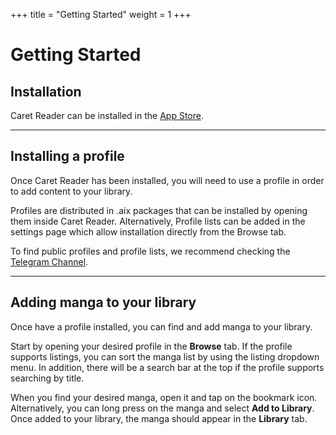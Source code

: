 +++
title = "Getting Started"
weight = 1
+++

# Getting Started

## Installation

Caret Reader can be installed in the [App Store](https://apps.apple.com/app/caret-reader/id6478599490).

---

## Installing a profile

Once Caret Reader has been installed, you will need to use a profile in order to add content to your library.

Profiles are distributed in .aix packages that can be installed by opening them inside Caret Reader. Alternatively, Profile lists can be added in the settings page which allow installation directly from the Browse tab.

To find public profiles and profile lists, we recommend checking the [Telegram Channel](https://t.me/CaretReader).

---

## Adding manga to your library

Once have a profile installed, you can find and add manga to your library.

Start by opening your desired profile in the **Browse** tab. If the profile supports listings, you can sort the manga list by using the listing dropdown menu. In addition, there will be a search bar at the top if the profile supports searching by title.

When you find your desired manga, open it and tap on the bookmark icon. Alternatively, you can long press on the manga and select **Add to Library**. Once added to your library, the manga should appear in the **Library** tab.
